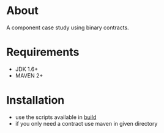 About
=====
A component case study using binary contracts.

Requirements
============
* JDK 1.6+
* MAVEN 2+

Installation
============
* use the scripts available in [build](https://raw.github.com/avalax/itv/build)
* if you only need a contract use maven in given directory
 